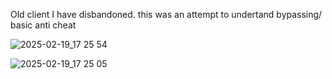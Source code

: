 Old client I have disbandoned. this was an attempt to undertand bypassing/ basic anti cheat

![2025-02-19_17 25 54](https://github.com/user-attachments/assets/68e89d3c-c7cb-475f-97a9-6dd937580f77)

![2025-02-19_17 25 05](https://github.com/user-attachments/assets/8d3da61c-8b39-464d-81fb-6d5517317ed9)
